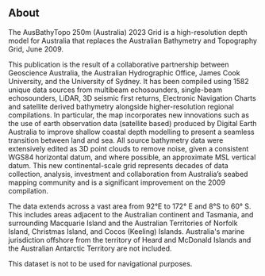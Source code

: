 ## About

The AusBathyTopo 250m (Australia) 2023 Grid is a high-resolution depth model for Australia that replaces the Australian Bathymetry and Topography Grid, June 2009. 

This publication is the result of a collaborative partnership between Geoscience Australia, the Australian Hydrographic Office, James Cook University, and the University of Sydney. It has been compiled using 1582 unique data sources from multibeam echosounders, single-beam echosounders, LiDAR, 3D seismic first returns, Electronic Navigation Charts and satellite derived bathymetry alongside higher-resolution regional compilations. In particular, the map incorporates new innovations such as the use of earth observation data (satellite based) produced by Digital Earth Australia to improve shallow coastal depth modelling to present a seamless transition between land and sea. All source bathymetry data were extensively edited as 3D point clouds to remove noise, given a consistent WGS84 horizontal datum, and where possible, an approximate MSL vertical datum. This new continental-scale grid represents decades of data collection, analysis, investment and collaboration from Australia’s seabed mapping community and is a significant improvement on the 2009 compilation.

The data extends across a vast area from 92°E to 172° E and 8°S to 60° S. This includes areas adjacent to the Australian continent and Tasmania, and surrounding Macquarie Island and the Australian Territories of Norfolk Island, Christmas Island, and Cocos (Keeling) Islands. Australia's marine jurisdiction offshore from the territory of Heard and McDonald Islands and the Australian Antarctic Territory are not included.



This dataset is not to be used for navigational purposes.

